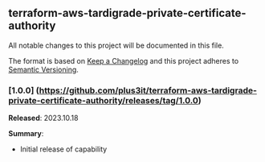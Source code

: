 ## terraform-aws-tardigrade-private-certificate-authority

All notable changes to this project will be documented in this file.

The format is based on [Keep a Changelog](http://keepachangelog.com/) and this project adheres to [Semantic Versioning](http://semver.org/).

### [1.0.0] (https://github.com/plus3it/terraform-aws-tardigrade-private-certificate-authority/releases/tag/1.0.0)

**Released**: 2023.10.18

**Summary**:

*   Initial release of capability
